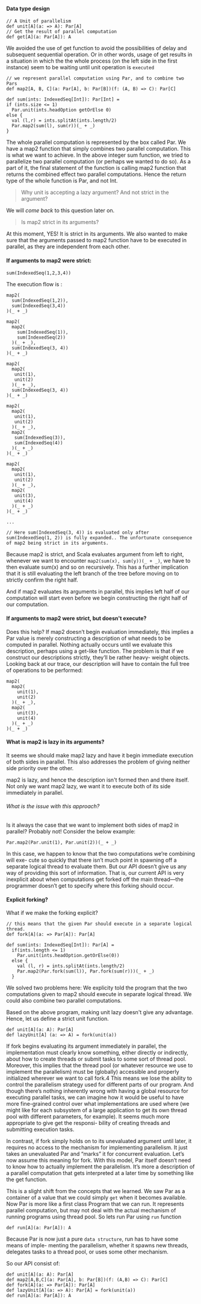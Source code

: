 #### Data type design

```
// A Unit of parallelism
def unit[A](a: => A): Par[A]
// Get the result of parallel computation
def get[A](a: Par[A]): A
```

We avoided the use of get function to avoid the possibilities of delay and subsequent sequential operation. Or in other words, usage of get results in a situation in which the the whole process (on the left side in the first instance) seem to be waiting until unit operation is `executed`


```
// we represent parallel computation using Par, and to combine two Pars
def map2[A, B, C](a: Par[A], b: Par[B])(f: (A, B) => C): Par[C]
```

```
def sum(ints: IndexedSeq[Int]): Par[Int] =
if (ints.size <= 1)
  Par.unit(ints.headOption getOrElse 0)
else {
  val (l,r) = ints.splitAt(ints.length/2)
  Par.map2(sum(l), sum(r))(_ + _)
}
```

The whole parallel computation is represented by the box called Par. We have a map2 function that simply combines two parallel computation. This is what we want to achieve. In the above integer sum function, we tried to parallelize two parallel computation (or perhaps we wanted to do so). As a part of it, the final statement of the function is calling map2 function that returns the combined effect two parallel computations. Hence the return type of the whole function is Par, and not Int.

>Why unit is accepting a lazy argument? And not strict in the argument?

We will *come back* to this question later on.

> Is map2 strict in its arguments?

At this moment, YES! It is strict in its arguments. We also wanted to make sure that the arguments passed to map2 function have to be executed in parallel, as they are independent from each other.

#### If arguments to map2 were strict:

```
sum(IndexedSeq(1,2,3,4))

```

The execution flow is :

```
map2(
  sum(IndexedSeq(1,2)),
  sum(IndexedSeq(3,4))
)(_ + _)

map2(
  map2(
    sum(IndexedSeq(1)),
    sum(IndexedSeq(2))
  )(_ + _),
  sum(IndexedSeq(3, 4))  
)(_ + _)

map2(
  map2(
   unit(1),
   unit(2)
  )(_ + _),
  sum(IndexedSeq(3, 4))
)(_ + _)

map2(
  map2(
   unit(1),
   unit(2)
  )(_ + _),
  map2(
   sum(IndexedSeq(3)),
   sum(IndexedSeq(4))
  )(_ + _)
)(_ + _)

map2(
  map2(
   unit(1),
   unit(2)
  )(_ + _),
  map2(
   unit(3),
   unit(4)
  )(_ + _)
)(_ + _)

...

// Here sum(IndexedSeq(3, 4)) is evaluated only after sum(IndexedSeq(1, 2)) is fully expanded.. The unfortunate consequence of map2 being strict in its arguments.
```

Because map2 is strict, and Scala evaluates argument from left to right, whenever we want to encounter `map2(sum(x), sum(y))(_ + _)`, we have to then evaluate sum(x) and so on recursively. This has a further implication that it is still evaluating the left branch of the tree before  moving on to strictly confirm the right half.

And if map2 evaluates its arguments in parallel, this implies left half of our computation will start even before we begin constructing the right half of our computation.

#### If arguments to map2 were strict, but doesn't execute?


Does this help? If map2 doesn’t begin evaluation immediately, this implies a Par value is merely constructing a description of what needs to be computed in parallel. Nothing actually occurs until we evaluate this description, perhaps using a get-like function. The problem is that if we construct our descriptions strictly, they’ll be rather heavy- weight objects. Looking back at our trace, our description will have to contain the full tree of operations to be performed:

```
map2(
  map2(
    unit(1),
    unit(2)
  )(_ + _),
  map2(
    unit(3),
    unit(4)
  )(_ + _)
)(_ + _)
```

#### What is map2 is lazy in its arguments?

It seems we should make map2 lazy and have it begin immediate execution of both sides in parallel. This also addresses the problem of giving neither side priority over
the other.

map2 is lazy, and hence the description isn't formed then and there itself. Not only we want map2 lazy, we want it to execute both of its side immediately in parallel.

###### What is the issue with this approach?
Is it always the case that we want to implement both sides of map2 in parallel? Probably not! Consider the below example:

```
Par.map2(Par.unit(1), Par.unit(2))(_ + _)

```
In this case, we happen to know that the two computations we’re combining will exe- cute so quickly that there isn’t much point in spawning off a separate logical thread to evaluate them. But our API doesn’t give us any way of providing this sort of information. That is, our current API is very inexplicit about when computations get forked off the main thread—the programmer doesn’t get to specify where this forking should occur.

#### Explicit forking?

What if we make the forking explicit?

```
// this means that the given Par should execute in a separate logical thread.
def fork[A](a: => Par[A]): Par[A]
```

```
def sum(ints: IndexedSeq[Int]): Par[A] =
  if(ints.length <= 1)
    Par.unit(ints.headOption.getOrElse(0))
  else {
    val (l, r) = ints.splitAt(ints.length/2)
    Par.map2(Par.fork(sum(l)), Par.fork(sum(r)))(_ + _)
  }  
```

We solved two problems here: We explicity told the program that the two computations given to map2 should
execute in separate logical thread. We could also combine two parallel computations.

Based on the above program, making unit lazy doesn't give any advantage. Hence, let us define a strict unit function.

```
def unit[A](a: A): Par[A]
def lazyUnit[A] (a: => A) = fork(unit(a))
```

If fork begins evaluating its argument immediately in parallel, the implementation must clearly know something, either directly or indirectly, about how to create threads or submit tasks to some sort of thread pool. Moreover, this implies that the thread pool (or whatever resource we use to implement the parallelism) must be (globally) accessible and properly initialized wherever we want to call fork.4 This means we lose the ability to control the parallelism strategy used for different parts of our program. And though there’s nothing inherently wrong with having a global resource for executing parallel tasks, we can imagine how it would be useful to have more fine-grained control over what implementations are used where (we might like for each subsystem of a large application to get its own thread pool with different parameters, for example). It seems much more appropriate to give get the responsi- bility of creating threads and submitting execution tasks.


In contrast, if fork simply holds on to its unevaluated argument until later, it requires no access to the mechanism for implementing parallelism. It just takes an unevaluated Par and “marks” it for concurrent evaluation. Let’s now assume this meaning for fork. With this model, Par itself doesn’t need to know how to actually implement the parallelism. It’s more a description of a parallel computation that gets interpreted at a later time by something like the get function.

This is a slight shift from the concepts that we learned. We saw Par as a container of a value that we could simply `get` when it becomes available. Now Par is more like a first class Program that we can run. It represents parallel computation, but may not deal with the actual mechanism of running programs using thread pool. So lets run Par using `run` function

```
def run[A](a: Par[A]): A

```
Because Par is now just a pure `data structure`, run has to have some means of imple- menting the parallelism, whether it spawns new threads, delegates tasks to a thread pool, or uses some other mechanism.

So our API consist of:


```
def unit[A](a: A): Par[A]
def map2[A,B,C](a: Par[A], b: Par[B])(f: (A,B) => C): Par[C]
def fork[A](a: => Par[A]): Par[A]
def lazyUnit[A](a: => A): Par[A] = fork(unit(a))
def run[A](a: Par[A]): A

```

